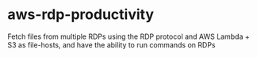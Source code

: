 # aws-rdp-productivity
Fetch files from multiple RDPs using the RDP protocol and AWS Lambda + S3 as file-hosts, and have the ability to run commands on RDPs
